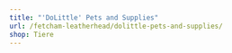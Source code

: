 ```yaml
---
title: "'DoLittle' Pets and Supplies"
url: /fetcham-leatherhead/dolittle-pets-and-supplies/
shop: Tiere
---
```

